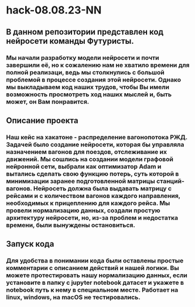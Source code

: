# hack-08.08.23-NN
## В данном репозитории представлен код нейросети команды Футуристы.
### Мы начали разработку модели нейросети и почти завершили её, но к сожалению нам не хватило времени для полной реализаци, ведь мы столкнулись с большой проблемой в процессе создания этой нейросети. Однако мы выкладываем код наших трудов, чтобы Вы имели возможность просмотреть ход наших мыслей и, быть может, он Вам понравится.

##  Описание проекта
### Наш кейс на хакатоне - распределение вагонопотока РЖД. Задачей было создание нейросети, которая бы управляла назначением вагонов для поездов, отслеживание их движений. Мы сошлись на создании модели графовой нейронной сети, выбрали как оптимизатор Adam и вытались сделать свою функцию потерь, суть которой в минимизации заранее подготовленной матрицы станций-вагонов. Нейросеть должна была выдавать матрицу с рейсами и с количеством вагонов каждого направления, необходимых к прицеплению для каждого рейса. Мы провели нормализацию данных, создали простую архитектуру нейросети, но, из-за проблем и недостатка времени, были вынуждены остановиться.

## Запуск кода
### Для удобства в понимании кода были оставлены простые комментарии с описанием действий и нашей логики. Вы можете протестировать нашу нормализацию данных, если установите в папку с jupyter notebook датасет и укажете в notebook путь к нему в специальном месте. Работает на linux, windows, на macOS не тестировались.

